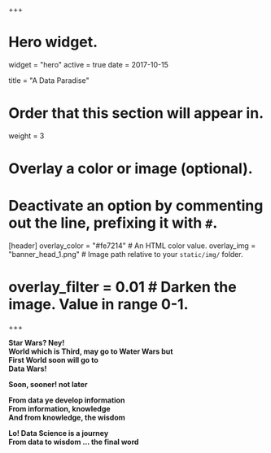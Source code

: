 +++
# Hero widget.
widget = "hero"
active = true
date = 2017-10-15

title = "A Data Paradise"

# Order that this section will appear in.
weight = 3

# Overlay a color or image (optional).
#   Deactivate an option by commenting out the line, prefixing it with `#`.
[header]
  overlay_color = "#fe7214"  # An HTML color value.
  overlay_img = "banner_head_1.png"  # Image path relative to your `static/img/` folder.
#  overlay_filter = 0.01  # Darken the image. Value in range 0-1.


+++

**Star Wars? Ney!**   
**World which is Third, may go to Water Wars but**  
**First World soon will go to**  
**Data Wars!**   
  
**Soon, sooner! not later**  
  
**From data ye develop information**  
**From information, knowledge**  
**And from knowledge, the wisdom**  
  
**Lo! Data Science is a journey**  
**From data to wisdom  ... the final word**

